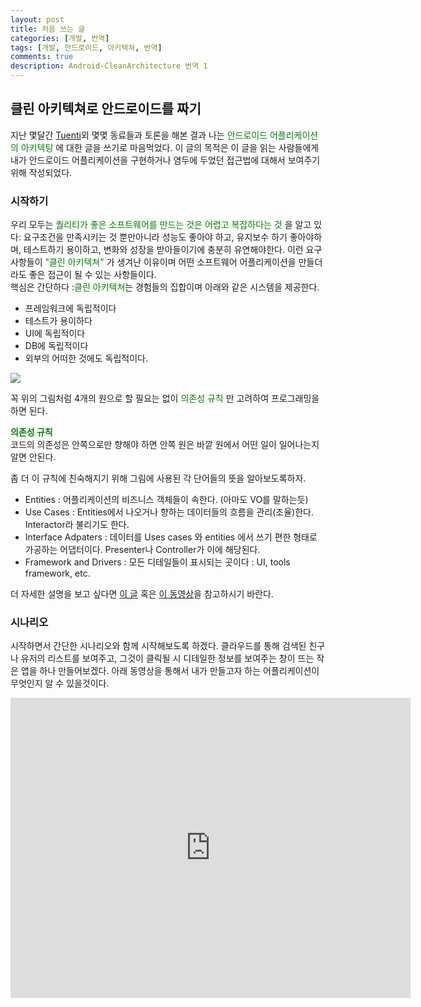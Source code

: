 ```yaml
---
layout: post
title: 처음 쓰는 글
categories: [개발, 번역]
tags: [개발, 안드로이드, 아키텍쳐, 번역]
comments: true
description: Android-CleanArchitecture 번역 1
---
```


## 클린 아키텍쳐로 안드로이드를 짜기

지난 몇달간 [Tuenti](http://corporate.tuenti.com/en/dev/blog)외 몇몇 동료들과 토론을 해본 결과 나는 <span style="color:green">안드로이드 어플리케이션의 아키텍팅</span> 에 대한 글을 쓰기로 마음먹었다. 이 글의 목적은 이 글을 읽는 사람들에게 내가 안드로이드 어플리케이션을 구현하거나 염두에 두었던 접근법에 대해서 보여주기 위해 작성되었다.

### 시작하기

우리 모두는 <span style="color:green">퀄리티가 좋은 소프트웨어를 만드는 것은 어렵고 복잡하다는 것</span> 을 알고 있다: 요구조건을 만족시키는 것 뿐만아니라 성능도 좋아야 하고, 유지보수 하기 좋아야하며, 테스트하기 용이하고, 변화와 성장을 받아들이기에 충분히 유연해야한다. 이런 요구사항들이 <span style="color:green">"클린 아키텍쳐"</span> 가 생겨난 이유이며 어떤 소프트웨어 어플리케이션을 만들더라도 좋은 접근이 될 수 있는 사항들이다.  
핵심은 간단하다 :<span style="color:green">클린 아키텍쳐</span>는 경험들의 집합이며 아래와 같은 시스템을 제공한다.

- 프레임워크에 독립적이다
- 테스트가 용이하다
- UI에 독립적이다
- DB에 독립적이다
- 외부의 어떠한 것에도 독립적이다.

<img src = "http://fernandocejas.com/wp-content/uploads/2014/09/clean_architecture1.png">  

꼭 위의 그림처럼 4개의 원으로 할 필요는 없이 <span style="color:green">의존성 규칙 </span>만 고려하여 프로그래밍을 하면 된다.

__<span style = "color : green">의존성 규칙</span>__  
 코드의 의존성은 안쪽으로만 향해야 하면 안쪽 원은 바깥 원에서 어떤 일이 일어나는지 알면 안된다.

 좀 더 이 규칙에 친숙해지기 위해 그림에 사용된 각 단어들의 뜻을 알아보도록하자.

- Entities  : 어플리케이션의 비즈니스 객체들이 속한다. (아마도 VO를 말하는듯)
- Use Cases : Entities에서 나오거나 향하는 데이터들의 흐름을 관리(조율)한다. Interactor라 불리기도 한다.
- Interface Adpaters : 데이터를 Uses cases 와 entities 에서 쓰기 편한 형태로 가공하는 어댑터이다. Presenter나 Controller가 이에 해당된다.
- Framework and Drivers : 모든 디테일들이 표시되는 곳이다 : UI, tools framework, etc.

더 자세한 설명을 보고 싶다면 [이 글](https://8thlight.com/blog/uncle-bob/2012/08/13/the-clean-architecture.html) 혹은 [이 동영상](https://vimeo.com/43612849)을 참고하시기 바란다.

### 시나리오

시작하면서 간단한 시나리오와 함께 시작해보도록 하겠다. 클라우드를 통해 검색된 친구나 유저의 리스트를 보여주고, 그것이 클릭될 시 디테일한 정보를 보여주는 창이 뜨는 작은 앱을 하나 만들어보겠다. 아래 동영상을 통해서 내가 만들고자 하는 어플리케이션이 무엇인지 알 수 있을것이다.

<iframe width="640" height="480" src="https://www.youtube.com/embed/XSjV4sG3ni0" frameborder="0" allowfullscreen></iframe>
